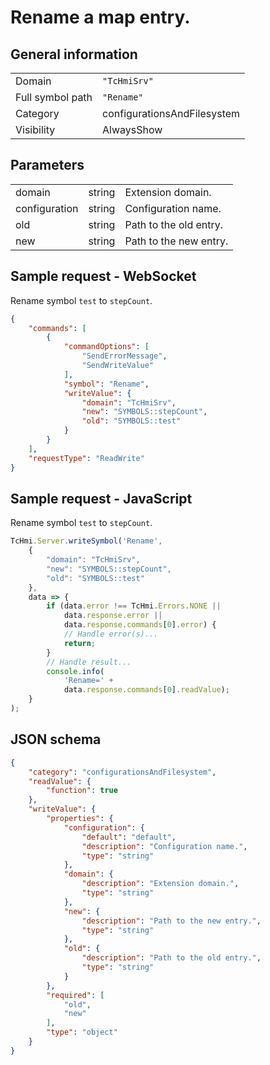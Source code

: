 # Rename a map entry.

## General information

|  |  |
| - | - |
| Domain | `"TcHmiSrv"` |
| Full symbol path | `"Rename"` |
| Category | configurationsAndFilesystem |
| Visibility | AlwaysShow |

## Parameters

|  |  |  |
| - | - | - |
| domain | string | Extension domain. |
| configuration | string | Configuration name. |
| old | string | Path to the old entry. |
| new | string | Path to the new entry. |

## Sample request - WebSocket

Rename symbol `test` to `stepCount`.
```json
{
    "commands": [
        {
            "commandOptions": [
                "SendErrorMessage",
                "SendWriteValue"
            ],
            "symbol": "Rename",
            "writeValue": {
                "domain": "TcHmiSrv",
                "new": "SYMBOLS::stepCount",
                "old": "SYMBOLS::test"
            }
        }
    ],
    "requestType": "ReadWrite"
}
```

## Sample request - JavaScript

Rename symbol `test` to `stepCount`.
```javascript
TcHmi.Server.writeSymbol('Rename',
    {
        "domain": "TcHmiSrv",
        "new": "SYMBOLS::stepCount",
        "old": "SYMBOLS::test"
    },
    data => {
        if (data.error !== TcHmi.Errors.NONE ||
            data.response.error ||
            data.response.commands[0].error) {
            // Handle error(s)...
            return;
        }
        // Handle result...
        console.info(
            'Rename=' +
            data.response.commands[0].readValue);
    }
);
```

## JSON schema

```json
{
    "category": "configurationsAndFilesystem",
    "readValue": {
        "function": true
    },
    "writeValue": {
        "properties": {
            "configuration": {
                "default": "default",
                "description": "Configuration name.",
                "type": "string"
            },
            "domain": {
                "description": "Extension domain.",
                "type": "string"
            },
            "new": {
                "description": "Path to the new entry.",
                "type": "string"
            },
            "old": {
                "description": "Path to the old entry.",
                "type": "string"
            }
        },
        "required": [
            "old",
            "new"
        ],
        "type": "object"
    }
}
```
